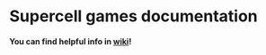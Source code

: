 # Supercell games documentation
#### You can find helpful info in [wiki](https://github.com/xeondev1337/scdocs/wiki)!

